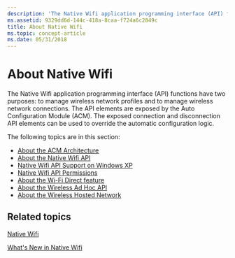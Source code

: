 ```yaml
---
description: 'The Native Wifi application programming interface (API) functions have two purposes: to manage wireless network profiles and to manage wireless network connections.'
ms.assetid: 9329dd6d-144c-418a-8caa-f724a6c2849c
title: About Native Wifi
ms.topic: concept-article
ms.date: 05/31/2018
---
```


# About Native Wifi

The Native Wifi application programming interface (API) functions have two purposes: to manage wireless network profiles and to manage wireless network connections. The API elements are exposed by the Auto Configuration Module (ACM). The exposed connection and disconnection API elements can be used to override the automatic configuration logic.

The following topics are in this section:

-   [About the ACM Architecture](about-the-acm-architecture.md)
-   [About the Native Wifi API](about-the-native-wifi-api.md)
-   [Native Wifi API Support on Windows XP](about-wireless-lan-api-for-windows-xp-service-pack-2.md)
-   [Native Wifi API Permissions](native-wifi-api-permissions.md)
-   [About the Wi-Fi Direct feature](about-the-wi-fi-direct-api.md)
-   [About the Wireless Ad Hoc API](about-the-wireless-ad-hoc-api.md)
-   [About the Wireless Hosted Network](about-the-wireless-hosted-network.md)

## Related topics

<dl> <dt>

[Native Wifi](portal.md)
</dt> <dt>

[What's New in Native Wifi](what-s-new-in-native-wifi.md)
</dt> </dl>

 

 



